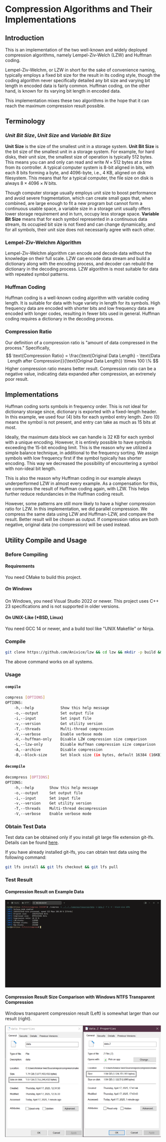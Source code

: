 # Compression Algorithms and Their Implementations

## Introduction

This is an implementation of the two well-known and widely deployed compression algorithms,
namely Lempel-Ziv-Welch (LZW) and Huffman coding.

Lempel-Ziv-Welchm, or LZW in short for the sake of convenience naming,
typically employs a fixed bit size for the result in its coding style,
though the coding algorithm never specifically detailed any bit size and varying bit length 
in encoded data is fairly common.
Huffman coding, on the other hand, is known for its varying bit length in encoded data.

This implementation mixes these two algorithms in the hope that it can reach
the maximum compression result possible.

## Terminology

### *Unit Bit Size*, *Unit Size* and *Variable Bit Size*

**Unit Size** is the size of the smallest unit in a storage system.
**Unit Bit Size** is the bit size of the smallest unit in a storage system.
For example, for hard disks, their unit size, the smallest size of operation is typically 512 bytes.
This means you can and only can read and write $N \times 512$ bytes at a time from its controller.
A typical computer system is 8-bit aligned in bits, with each 8 bits forming a byte,
and 4096-byte, i.e., 4 KB, aligned on disk filesystem.
This means that for a typical computer, the file size on disk is always $8 \times 4096 \times N$ bits.

Though computer storage usually employs unit size to boost performance and avoid severe fragmentation,
which can create small gaps that, when combined, 
are large enough to fit a new program but cannot form a continuous usable space,
a variable size in a storage unit usually offers lower storage requirement and in turn,
occupy less storage space.
**Variable Bit Size** means that for each symbol represented in a continuous data stream,
its occupied bit size is not fixed and can change dynamically,
and for all symbols, their unit size does not necessarily agree with each other.

### Lempel-Ziv-Welchm Algorithm

Lempel-Ziv-Welchm algorithm can encode and decode data
without the knowledge on their full scale.
LZW can encode data stream and build a dictionary along with the encoding process,
and decoder can rebuild the dictionary in the decoding process.
LZW algorithm is most suitable for data with repeated symbol patterns.

### Huffman Coding

Huffman coding is a well-known coding algorithm with variable coding length.
It is suitable for data with huge variety in length for its symbols.
High frequency data are encoded with shorter bits and low frequency data are encoded with longer codes,
resulting in fewer bits used in general.
Huffman coding requires a dictionary in the decoding process.

### Compression Ratio

Our definition of a compression ratio is "amount of data compressed in the process."
Specifically,
$$ \text{Compression Ratio} = \frac{\text{Original Data Length} - \text{Data Length after Compression}}{\text{Original Data Length}} \times 100 \% $$
Higher compression ratio means better result.
Compression ratio can be a negative value, indicating data expanded after compression,
an extremely poor result.

## Implementations

Huffman coding sorts symbols in frequency order.
This is not ideal for dictionary storage since,
dictionary is exported with a fixed-length header.
In this example, we used four (4) bits for each symbol entry length.
Zero (0) means the symbol is not present, and entry can take as much as 15 bits at most.

Ideally, the maximum data block we can handle is 32 KB for each symbol with a unique encoding.
However, it is entirely possible to have symbols exceeding the 15-bit encoding limit.
This is the reason why we utilized a simple balance technique,
in additional to the frequency sorting.
We assign symbols with low frequency first if the symbol typically has shorter encoding.
This way we decreased the possibility of encountering a symbol with non-ideal bit length.

This is also the reason why Huffman coding in our example always underperformed LZW
in almost every example.
As a compensation for this, we compress the result of Huffman coding again, with LZW.
This helps further reduce redundancies in the Huffman coding result.

However, some patterns are still more likely to have a higher compression ratio for LZW.
In this implementation, we did parallel compression.
We compress the same data using LZW and Huffman-LZW, and compare the result.
Better result will be chosen as output.
If compression ratios are both negative,
original data (no compression) will be used instead.

## Utility Compile and Usage

### Before Compiling

#### Requirements

You need CMake to build this project.

##### **On Windows**

On Windows, you need Visual Studio 2022 or newer.
This project uses C++ 23 specifications and is not supported in older versions.

#### **On UNIX-Like (\*BSD, Linux)**

You need GCC 14 or newer, and a build tool like "UNIX Makefile" or Ninja.

### Compile

```bash
git clone https://github.com/Anivice/lzw && cd lzw && mkdir -p build && cd build && cmake .. && cmake --build .
```

The above command works on all systems.

### Usage

#### `compile`

```bash
compress [OPTIONS]
OPTIONS: 
    -h,--help            Show this help message
    -o,--output          Set output file
    -i,--input           Set input file
    -v,--version         Get utility version
    -T,--threads         Multi-thread compression
    -V,--verbose         Enable verbose mode
    -H,--huffman-only    Disable LZW compression size comparison
    -L,--lzw-only        Disable Huffman compression size comparison
    -A,--archive         Disable compression
    -B,--block-size      Set block size (in bytes, default 16384 (16KB), 32767 Max (32KB - 1))
```

#### `decompile`

```bash
decompress [OPTIONS]
OPTIONS: 
    -h,--help       Show this help message
    -o,--output     Set output file
    -i,--input      Set input file
    -v,--version    Get utility version
    -T,--threads    Multi-thread decompression
    -V,--verbose    Enable verbose mode
```

### Obtain Test Data

Test data can be obtained only if you install git large file extension git-lfs.
Details can be found [here](https://git-lfs.com/).

If you have already installed git-lfs, you can obtain test data using the following command:

```bash
git lfs install && git lfs checkout && git lfs pull
```

### Test Result

#### Compression Result on Example Data

![Compression Result on Example Data](resources/compress-cmd.png)

#### Compression Result Size Comparison with Windows NTFS Transparent Compression

Windows transparent compression result (Left) is somewhat larger than our result (right).

![Compression Result Size Comparison with Windows NTFS Transparent Compression](resources/compress.png)

